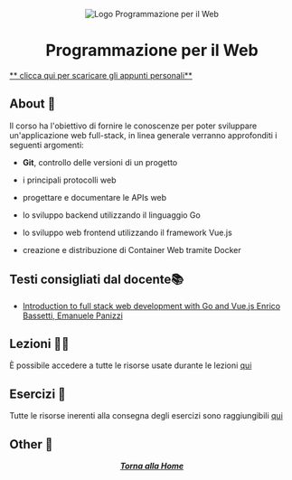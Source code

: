 <div align="center">

![Logo Programmazione per il Web](https://w7.pngwing.com/pngs/566/160/png-transparent-golang-hd-logo.png)

# Programmazione per il Web

</div>

[** clicca qui per scaricare gli appunti personali**](./Programmazione%20per%20il%20Web.pdf)

## About 🔎

Il corso ha l'obiettivo di fornire le conoscenze per poter sviluppare 
un'applicazione web full-stack, in linea generale verranno approfonditi i seguenti argomenti:

- **Git**, controllo delle versioni di un progetto

- i principali protocolli web

- progettare e documentare le APIs web

- lo sviluppo backend utilizzando il linguaggio Go

- lo sviluppo web frontend utilizzando il framework Vue.js

- creazione e distribuzione di Container Web tramite Docker

## Testi consigliati dal docente📚

- [Introduction to full stack web development with Go and Vue.js Enrico Bassetti, Emanuele Panizzi](https://leanpub.com/wasa)

## Lezioni 👨‍🏫

È possibile accedere a tutte le risorse usate durante le lezioni [qui](http://gamificationlab.uniroma1.it/en/wasa/)

## Esercizi 📝

Tutte le risorse inerenti alla consegna degli esercizi sono raggiungibili [qui](http://gamificationlab.uniroma1.it/en/wasa/homeworks_delivery/)

## Other 🔗

<div align="center">

[***Torna alla Home***](../../../)

</div>
